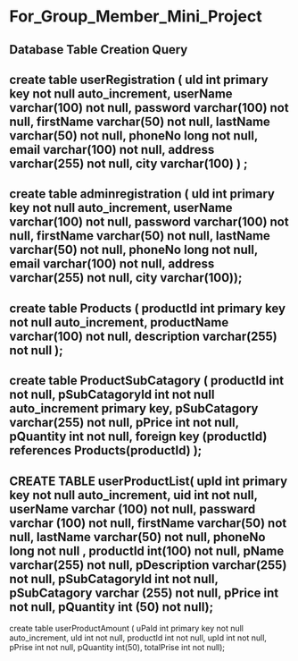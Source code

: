 # For_Group_Member_Mini_Project
Database Table Creation Query
---------------------------------------------------
create table userRegistration (
				uId int primary key not null auto_increment,
                userName varchar(100) not null,
                password varchar(100) not null,
                firstName varchar(50) not null,
                lastName varchar(50) not null,
                phoneNo long not null,
                email varchar(100) not null,
                address  varchar(255) not null,
                city varchar(100)
                ) ;
----------------------------------------------------
create table adminregistration (
uId int primary key not null auto_increment,
userName varchar(100) not null,
password varchar(100) not null,
firstName varchar(50) not null,
lastName varchar(50) not null,
phoneNo long not null,
email varchar(100) not null,
address varchar(255) not null,
city varchar(100));
---------------------------------------------------
create table Products (
productId int primary key not null auto_increment,
productName varchar(100) not null,
description varchar(255) not null
);
----------------------------------------------------
create table ProductSubCatagory (
 productId int not null,
pSubCatagoryId int not null auto_increment primary key,
pSubCatagory varchar(255) not null,
pPrice int not null,
pQuantity int not null,
foreign key (productId) references Products(productId)
 ); 
----------------------------------------------
CREATE TABLE userProductList(
 upId int primary key not null auto_increment,
 uid  int not null,
 userName varchar (100) not null,
 passward varchar (100) not null,
 firstName varchar(50) not null,
 lastName varchar(50) not null,
 phoneNo long not null ,
 productId  int(100) not null,
 pName varchar(255) not null,
 pDescription varchar(255) not null,
 pSubCatagoryId int not null,
 pSubCatagory varchar (255) not null,
 pPrice int not null,
 pQuantity int (50) not null);
---------------------------------------------
create table userProductAmount (
uPaId int primary key not null auto_increment,
uId int not null,
productId int not null,
upId int not null,
pPrise int not null,
pQuantity int(50),
totalPrise int not null);



